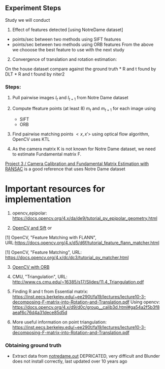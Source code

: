## Experiment Steps

Study we will conduct

1. Effect of features detected [using NotreDame dataset]

* points/sec between two methods using SIFT features
* points/sec between two methods using ORB features
From the above we chooose the best feature to use with the next study

2. Convergence of translation and rotation estimation: 

On the house dataset compare against the ground truth
    * R and t found by DLT
    * R and t found by niter2


### Steps:

1. Pull pairwise images $I_t$ and $I_{t+1}$ from Notre Dame dataset

2. Compute ffeature points (at least 8) $m_t$ and $m_{t+1}$ for each image using
    * SIFT
    * ORB

3. Find pairwise matching points $<x, x'>$ using optical flow algorithm, OpenCV uses KTL

4. As the camera matrix K is not known for Notre Dame dataset, we need to estimate Fundamental matrix F.

[Project 3 / Camera Calibration and Fundamental Matrix Estimation with RANSAC](https://sites.cc.gatech.edu/classes/AY2016/cs4476_fall/results/proj3/html/euzun3/index.html) is a good reference that uses Notre Dame dataset


# Important resources for implementation

1. opencv_epipolar: https://docs.opencv.org/4.x/da/de9/tutorial_py_epipolar_geometry.html

2. [OpenCV and Sift](https://docs.opencv.org/4.x/da/de9/tutorial_py_epipolar_geometry.html) or 

[1] OpenCV, "Feature Matching with FLANN", URL:https://docs.opencv.org/4.x/d5/d6f/tutorial_feature_flann_matcher.html

[1] OpenCV, "Feature Matching", URL: https://docs.opencv.org/4.x/dc/dc3/tutorial_py_matcher.html 

3. [OpenCV with ORB](https://towardsdatascience.com/improving-your-image-matching-results-by-14-with-one-line-of-code-b72ae9ca2b73)

4. CMU, "Triangulation", URL: http://www.cs.cmu.edu/~16385/s17/Slides/11.4_Triangulation.pdf

5. Finding R and t from Essential matrix: https://inst.eecs.berkeley.edu/~ee290t/fa19/lectures/lecture10-3-decomposing-F-matrix-into-Rotation-and-Translation.pdf
Using opencv: https://docs.opencv.org/4.x/d9/d0c/group__calib3d.html#ga54a2f5b3f8aeaf6c76d4a31dece85d5d

6. More useful information on point triangulation: https://inst.eecs.berkeley.edu/~ee290t/fa19/lectures/lecture10-3-decomposing-F-matrix-into-Rotation-and-Translation.pdf

### Obtaining ground truth

* Extract data from [notredame.out](http://www.cs.cornell.edu/~snavely/bundler/bundler-v0.3-manual.html#S6) DEPRICATED, very difficult and Blunder does not install correctly, last updated over 10 years ago